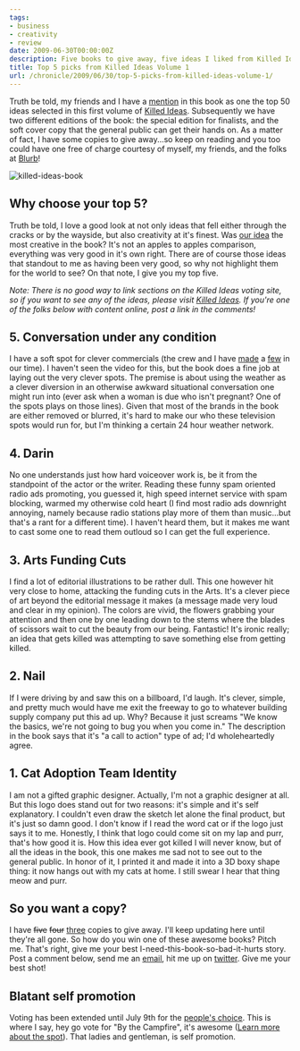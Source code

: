 ```yaml
---
tags:
- business
- creativity
- review
date: 2009-06-30T00:00:00Z
description: Five books to give away, five ideas I liked from Killed Ideas Volume 1.
title: Top 5 picks from Killed Ideas Volume 1
url: /chronicle/2009/06/30/top-5-picks-from-killed-ideas-volume-1/
---
```


Truth be told, my friends and I have a <a href="http://justinribeiro.com/chronicle/2009/06/17/when-killed-ideas-are-selected-by-the-campfire-makes-the-cut/">mention</a> in this book as one the top 50 ideas selected in this first volume of <a href="http://killedideas.com">Killed Ideas</a>.   Subsequently we have two different editions of the book: the special edition for finalists, and the soft cover copy that the general public can get their hands on.  As a matter of fact, I have some copies to give away...so keep on reading and you too could have one free of charge courtesy of myself, my friends, and the folks at <a href="http://www.blurb.com/">Blurb</a>!

<img src="/images/blog/2009/07/killed-ideas-book.jpg" alt="killed-ideas-book">

## Why choose your top 5?
Truth be told, I love a good look at not only ideas that fell either through the cracks or by the wayside, but also creativity at it's finest.  Was <a href="http://www.youtube.com/watch?v=oUacDTaRNdU">our idea</a> the most creative in the book?  It's not an apples to apples comparison, everything was very good in it's own right.  There are of course those ideas that standout to me as having been very good, so why not highlight them for the world to see? On that note, I give you my top five.

_Note: There is no good way to link sections on the Killed Ideas voting site, so if you want to see any of the ideas, please visit <a href="htto://killedideas.com/volume1/">Killed Ideas</a>.  If you're one of the folks below with content online, post a link in the comments!_

## 5. Conversation under any condition
I have a soft spot for clever commercials (the crew and I have <a href="http://www.youtube.com/watch?v=ZYaLYVD5O5Y">made</a> a <a href="http://www.youtube.com/watch?v=b_k7b9MxBg0">few</a> in our time). I haven't seen the video for this, but the book does a fine job at laying out the very clever spots.  The premise is about using the weather as a clever diversion in an otherwise awkward situational conversation one might run into (ever ask when a woman is due who isn't pregnant? One of the spots plays on those lines).  Given that most of the brands in the book are either removed or blurred, it's hard to make our who these television spots would run for, but I'm thinking a certain 24 hour weather network.

## 4. Darin
No one understands just how hard voiceover work is, be it from the standpoint of the actor or the writer. Reading these funny spam oriented radio ads promoting, you guessed it, high speed internet service with spam blocking, warmed my otherwise cold heart (I find most radio ads downright annoying, namely because radio stations play more of them than music...but that's a rant for a different time).  I haven't heard them, but it makes me want to cast some one to read them outloud so I can get the full experience.

## 3. Arts Funding Cuts
I find a lot of editorial illustrations to be rather dull.  This one however hit very close to home, attacking the funding cuts in the Arts.  It's a clever piece of art beyond the editorial message it makes (a message made very loud and clear in my opinion).  The colors are vivid, the flowers grabbing your attention and then one by one leading down to the stems where the blades of scissors wait to cut the beauty from our being. Fantastic!  It's ironic really; an idea that gets killed was attempting to save something else from getting killed.

## 2. Nail
If I were driving by and saw this on a billboard, I'd laugh.  It's clever, simple, and pretty much would have me exit the freeway to go to whatever building supply company put this ad up.  Why?  Because it just screams "We know the basics, we're not going to bug you when you come in." The description in the book says that it's "a call to action" type of ad; I'd wholeheartedly agree.

## 1. Cat Adoption Team Identity
I am not a gifted graphic designer.  Actually, I'm not a graphic designer at all. But this logo does stand out for two reasons: it's simple and it's self explanatory.  I couldn't even draw the sketch let alone the final product, but it's just so damn good. I don't know if I read the word cat or if the logo just says it to me.  Honestly, I think that logo could come sit on my lap and purr, that's how good it is.  How this idea ever got killed I will never know, but of all the ideas in the book, this one makes me sad not to see out to the general public.  In honor of it, I printed it and made it into a 3D boxy shape thing: it now hangs out with my cats at home.  I still swear I hear that thing meow and purr.

## So you want a copy?
I have <del>five</del> <del>four</del> <ins>three</ins> copies to give away.  I'll keep updating here until they're all gone.  So how do you win one of these awesome books? Pitch me. That's right, give me your best I-need-this-book-so-bad-it-hurts story. Post a comment below, send me an <a href="mailto:justin@justinribeiro.com?subject=KIG: I-need-that-book-bad-buddy!">email</a>, hit me up on <a href="http://twitter.com/justinribeiro">twitter</a>.  Give me your best shot!

## Blatant self promotion
Voting has been extended until July 9th for the <a href="http://killedideas.com/volume1/">people's choice</a>.  This is where I say, hey go vote for "By the Campfire", it's awesome (<a href="http://justinribeiro.com/chronicle/2009/06/17/when-killed-ideas-are-selected-by-the-campfire-makes-the-cut/">Learn more about the spot</a>).  That ladies and gentleman, is self promotion.
